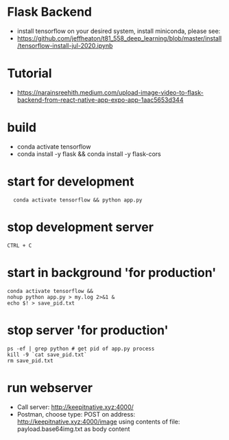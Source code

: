 # Flask Backend

- install tensorflow on your desired system, install miniconda, please see:
- https://github.com/jeffheaton/t81_558_deep_learning/blob/master/install/tensorflow-install-jul-2020.ipynb

# Tutorial
- https://narainsreehith.medium.com/upload-image-video-to-flask-backend-from-react-native-app-expo-app-1aac5653d344

# build
- conda activate tensorflow
- conda install -y flask && conda install -y flask-cors 

# start for development
```
  conda activate tensorflow && python app.py
```
# stop development server
`CTRL + C`

# start in background 'for production'
```
conda activate tensorflow &&
nohup python app.py > my.log 2>&1 &
echo $! > save_pid.txt
```
# stop server 'for production'
```
ps -ef | grep python # get pid of app.py process
kill -9 `cat save_pid.txt`
rm save_pid.txt
```
# run webserver
- Call server: http://keepitnative.xyz:4000/
- Postman, choose type: POST on address: http://keepitnative.xyz:4000/image
using contents of file: payload.base64img.txt as body content
